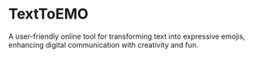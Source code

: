 # TextToEMO
A user-friendly online tool for transforming text into expressive emojis, enhancing digital communication with creativity and fun.
